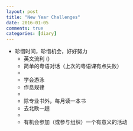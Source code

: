 ```yaml
---
layout: post
title: "New Year Challenges"
date: 2016-01-05
comments: true
categories: [diary]
---
```

* 珍惜时间，珍惜机会，好好努力
  - 英文流利 ()
  - 简单的粤语对话（上次的粤语课有点失败）
  - 
  - 学会游泳
  - 作息规律
  - 
  - 除专业书外，每月读一本书
  - 去北欧一趟
  - 
  - 有机会参加（或参与组织）一个有意义的活动

